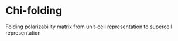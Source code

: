 # Chi-folding
Folding polarizability matrix from unit-cell representation to supercell representation
